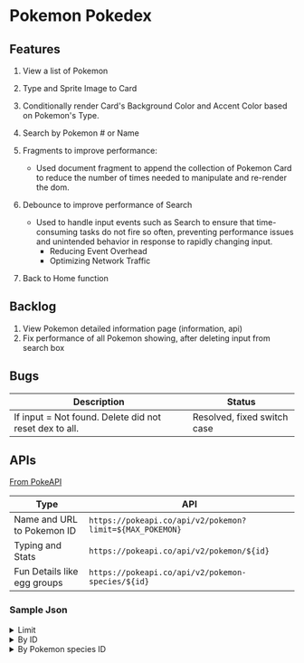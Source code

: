 # Pokemon Pokedex

## Features

1. View a list of Pokemon
2. Type and Sprite Image to Card
3. Conditionally render Card's Background Color and Accent Color based on Pokemon's Type.
4. Search by Pokemon # or Name
5. Fragments to improve performance:

   - Used document fragment to append the collection of Pokemon Card to reduce the number of times needed to manipulate and re-render the dom.

6. Debounce to improve performance of Search
   - Used to handle input events such as Search to ensure that time-consuming tasks do not fire so often, preventing performance issues and unintended behavior in response to rapidly changing input.
     - Reducing Event Overhead
     - Optimizing Network Traffic
7. Back to Home function

## Backlog

1. View Pokemon detailed information page (information, api)
2. Fix performance of all Pokemon showing, after deleting input from search box

## Bugs

| Description                                            | Status                      |
| ------------------------------------------------------ | --------------------------- |
| If input = Not found. Delete did not reset dex to all. | Resolved, fixed switch case |

## APIs

[From PokeAPI](https://pokeapi.co/)

| Type                        | API                                                      |
| --------------------------- | -------------------------------------------------------- |
| Name and URL to Pokemon ID  | `https://pokeapi.co/api/v2/pokemon?limit=${MAX_POKEMON}` |
| Typing and Stats            | `https://pokeapi.co/api/v2/pokemon/${id}`                |
| Fun Details like egg groups | `https://pokeapi.co/api/v2/pokemon-species/${id}`        |

### Sample Json

<details>
<summary>Limit</summary>

```
{
"count": 1292,
"next": "https://pokeapi.co/api/v2/pokemon?offset=10&limit=10",
"previous": null,
"results": [
{
"name": "bulbasaur",
"url": "https://pokeapi.co/api/v2/pokemon/1/"
},
{
"name": "ivysaur",
"url": "https://pokeapi.co/api/v2/pokemon/2/"
},
{
"name": "venusaur",
"url": "https://pokeapi.co/api/v2/pokemon/3/"
},
]}
```

</details>

<details>
<summary>By ID</summary>

```
{
"abilities": [{
    "ability": {
        "name": "overgrow",
        "url": "https://pokeapi.co/api/v2/ability/65/"
        },
        "is_hidden": false,
        "slot": 1
        },
    ],
"base_experience": 142,
"height": 10,
"id": 2,
"location_area_encounters": "https://pokeapi.co/api/v2/pokemon/2/encounters",
"moves": [{
    "move": {
        "name": "leech-seed",
        "url": "https://pokeapi.co/api/v2/move/73/"
        },
    "version_group_details": [
        {
        "level_learned_at": 7,
        "move_learn_method": {
            "name": "level-up", || "egg" || "machine" || "tutor"
            "url": "https://pokeapi.co/api/v2/move-learn-method/1/"
        },
        "version_group": {
            "name": "red-blue" || "yellow || "emerald" || "diamond-pearl" || "platinum" || "heartgold-soulsilver" || "black-white" || "black-2-white-2" || "omega-ruby-alpha-sapphire" || "sun-moon" || "ultra-sun-ultra-moon" || "sword-shield" || "brilliant-diamond-and-shining-pearl"
            "url": "https://pokeapi.co/api/v2/version-group/1/"
            }
        },],}
    ],
"name": "ivysaur",
"order": 2,
"sprites": {},
"stats": [
    {
        "base_stat": 60,
        "effort": 0,
        "stat": {
        "name": "hp" || "attack" || "defense" || "special-attack" || "special-defense" || "speed",
        "url": "https://pokeapi.co/api/v2/stat/1/"
        }
    },
    ],
"types": [
    {
        "slot": 1,
        "type": {
        "name": "grass",
        "url": "https://pokeapi.co/api/v2/type/12/" }
    },
    {
        "slot": 2,
        "type": {
        "name": "poison",
        "url": "https://pokeapi.co/api/v2/type/4/"}
    }
    ],
"weight": 130
}
```

</details>

<details>
<summary>By Pokemon species ID</summary>

```
{
"base_happiness": 50,
"capture_rate": 45,
"egg_groups": [
    {
        "name": "monster",
        "url": "https://pokeapi.co/api/v2/egg-group/1/"
    },
    {
        "name": "plant",
        "url": "https://pokeapi.co/api/v2/egg-group/7/"
    }],
"evolution_chain": {
    "url": "https://pokeapi.co/api/v2/evolution-chain/1/"
    },
"evolves_from_species": {},
"flavor_text_entries": [
    {
        "flavor_text": "When the bulb on\nits back grows\nlarge, it appears\fto lose the\nability to stand\non its hind legs.",
        "language": {
            "name": "en",
            "url": "https://pokeapi.co/api/v2/language/9/"
    },
        "version": {
            "name": "red",
            "url": "https://pokeapi.co/api/v2/version/1/"
    }},
    {
        "flavor_text": "When the bulb on its back grows large, it\nappears to lose the ability to stand on\nits hind legs.",
        "language": {
            "name": "en",
            "url": "https://pokeapi.co/api/v2/language/9/"
    },
        "version": {
            "name": "leafgreen",
            "url": "https://pokeapi.co/api/v2/version/11/"
    }},
    {
        "flavor_text": "If the bud on its back starts to\nsmell sweet, it is evidence that\nthe large flower will soon bloom.",
        "language": {
            "name": "en",
            "url": "https://pokeapi.co/api/v2/language/9/"
    },
        "version": {
            "name": "soulsilver",
            "url": "https://pokeapi.co/api/v2/version/16/"
    }},
    {
        "flavor_text": "When the bud on its back starts\nswelling, a sweet aroma wafts to\nindicate the flower’s coming bloom.",
        "language": {
            "name": "en",
            "url": "https://pokeapi.co/api/v2/language/9/"
    },
        "version": {
            "name": "white-2",
            "url": "https://pokeapi.co/api/v2/version/22/"
    }},
    ],
"form_descriptions": [],
"forms_switchable": false,
"gender_rate": 1 (female leads, by 1/8),
"growth_rate": {
    "name": "medium-slow",
    "url": "https://pokeapi.co/api/v2/growth-rate/4/"
    },
"habitat": {
    "name": "grassland",
    "url": "https://pokeapi.co/api/v2/pokemon-habitat/3/"
    },
"has_gender_differences": false,
"hatch_counter": 20,
"id": 2,
"is_baby": false,
"is_legendary": false,
"is_mythical": false,
"name": "bulbasaur",
"order": 1,
"shape": {
    "name": "quadruped",
    "url": "https://pokeapi.co/api/v2/pokemon-shape/8/"
    },
"varieties": []
}

```

</details>
